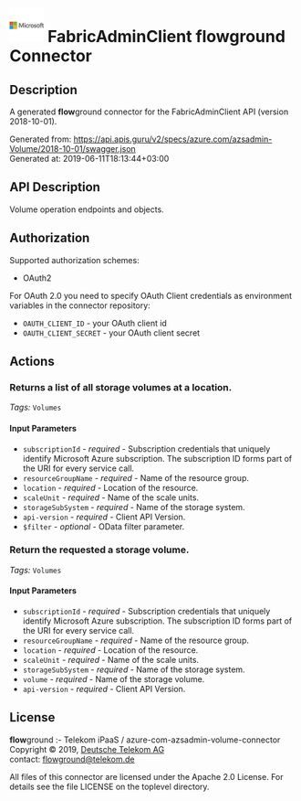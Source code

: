 # ![LOGO](logo.png) FabricAdminClient **flow**ground Connector

## Description

A generated **flow**ground connector for the FabricAdminClient API (version 2018-10-01).

Generated from: https://api.apis.guru/v2/specs/azure.com/azsadmin-Volume/2018-10-01/swagger.json<br/>
Generated at: 2019-06-11T18:13:44+03:00

## API Description

Volume operation endpoints and objects.

## Authorization

Supported authorization schemes:
- OAuth2

For OAuth 2.0 you need to specify OAuth Client credentials as environment variables in the connector repository:
* `OAUTH_CLIENT_ID` - your OAuth client id
* `OAUTH_CLIENT_SECRET` - your OAuth client secret

## Actions

### Returns a list of all storage volumes at a location.

*Tags:* `Volumes`

#### Input Parameters
* `subscriptionId` - _required_ - Subscription credentials that uniquely identify Microsoft Azure subscription. The subscription ID forms part of the URI for every service call.
* `resourceGroupName` - _required_ - Name of the resource group.
* `location` - _required_ - Location of the resource.
* `scaleUnit` - _required_ - Name of the scale units.
* `storageSubSystem` - _required_ - Name of the storage system.
* `api-version` - _required_ - Client API Version.
* `$filter` - _optional_ - OData filter parameter.

### Return the requested a storage volume.

*Tags:* `Volumes`

#### Input Parameters
* `subscriptionId` - _required_ - Subscription credentials that uniquely identify Microsoft Azure subscription. The subscription ID forms part of the URI for every service call.
* `resourceGroupName` - _required_ - Name of the resource group.
* `location` - _required_ - Location of the resource.
* `scaleUnit` - _required_ - Name of the scale units.
* `storageSubSystem` - _required_ - Name of the storage system.
* `volume` - _required_ - Name of the storage volume.
* `api-version` - _required_ - Client API Version.

## License

**flow**ground :- Telekom iPaaS / azure-com-azsadmin-volume-connector<br/>
Copyright © 2019, [Deutsche Telekom AG](https://www.telekom.de)<br/>
contact: flowground@telekom.de

All files of this connector are licensed under the Apache 2.0 License. For details
see the file LICENSE on the toplevel directory.
